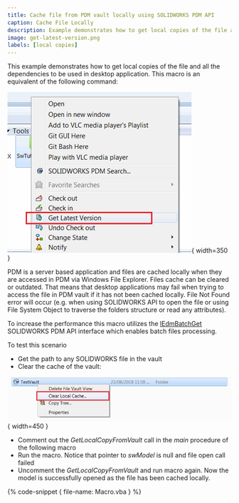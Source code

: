 ```yaml
---
title: Cache file from PDM vault locally using SOLIDWORKS PDM API
caption: Cache File Locally
description: Example demonstrates how to get local copies of the file and all the dependencies using PDM Professional API to be used in desktop application
image: get-latest-version.png
labels: [local copies]
---
```

This example demonstrates how to get local copies of the file and all the dependencies to be used in desktop application. This macro is an equivalent of the following command:

![Get latest version command in PDM vault](get-latest-version.png){ width=350 }

PDM is a server based application and files are cached locally when they are accessed in PDM via Windows File Explorer. Files cache can be cleared or outdated. That means that desktop applications may fail when trying to access the file in PDM vault if it has not been cached locally. File Not Found error will occur (e.g. when using SOLIDWORKS API to open the file or using File System Object to traverse the folders structure or read any attributes).

To increase the performance this macro utilizes the [IEdmBatchGet](http://help.solidworks.com/2018/english/api/epdmapi/epdm.interop.epdm~epdm.interop.epdm.iedmbatchget.html) SOLIDWORKS PDM API interface which enables batch files processing.

To test this scenario

* Get the path to any SOLIDWORKS file in the vault
* Clear the cache of the vault: 

![Clear local cache command in PDM vault](clear-local-cache.png){ width=450 }

* Comment out the *GetLocalCopyFromVault* call in the *main* procedure of the following macro
* Run the macro. Notice that pointer to *swModel* is null and file open call failed
* Uncomment the *GetLocalCopyFromVault* and run macro again. Now the model is successfully opened as the file has been cached locally.

{% code-snippet { file-name: Macro.vba } %}
